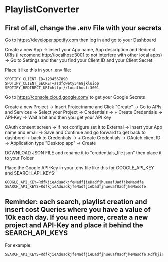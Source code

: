 # PlaylistConverter

## First of all, change the .env File with your secrets
Go to https://developer.spotify.com then log in and go to your Dashboard

Create a new App -> insert your App name, App description and Redirect URIs (i recomend http://localhost:3001 to not interfere with other local apps) -> Go to Settings and ther you find your Client ID and your Client Secret

Place it like this in your .env file:
```
SPOTIPY_CLIENT_ID=1234567890
SPOTIPY_CLIENT_SECRET=asdfqwety5468jkluiop
SPOTIPY_REDIRECT_URI=http://localhost:3001
```

Go to https://console.cloud.google.com/ to get your Google Secrets

Create a new Project -> Insert Projectname and Click "Create" -> Go to APIs and Services -> Select your Project -> Credentials -> + Create Credentials -> API-Key -> Wait a bit and then you get your API Key

OAuth consent screen -> if not configure set it to External -> Insert your App name and email -> Save and Continue and go forward to get back to dashbord -> back to Credentials -> + Create Credentials -> OAutch client ID -> Application type "Desktop app" -> Create

DOWNLOAD JSON FILE and rename it to "credentials_file.json" then place it to your Folder

Place the Google API-Key in your .env file like this for GOOGLE_API_KEY and SEARCH_API_KEYS:
```
GOOGLE_API_KEY=RdfkjieAduadkjfeNadfjieDadfjhueuafUadfjkeMasdfe
SEARCH_API_KEYS=RdfkjieAduadkjfeNadfjieDadfjhueuafUadfjkeMasdfe
```

## Reminder: each search, playlist creation and insert cost Queries where you have a value of 10k each day. If you need more, create a new project and API-Key and place it behind the SEARCH_API_KEYS 

For example:
```
SEARCH_API_KEYS=RdfkjieAduadkjfeNadfjieDadfjhueuafUadfjkeMasdfe,RdfkjieAduadkjfeNadfjieDadfjhueuafUadfjkeMasdfe
```

